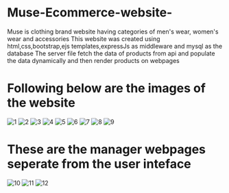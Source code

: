 # Muse-Ecommerce-website-
Muse is clothing brand website having categories of men's wear, women's wear and accessories
This website was created using html,css,bootstrap,ejs templates,expressJs as middleware and mysql as the database
The server file fetch the data of products from api and populate the data dynamically and then render products on webpages
# Following below are the images of the website

![1](https://user-images.githubusercontent.com/127494370/224294503-540ae559-8477-45c1-b19b-879de8b72c27.JPG)
![2](https://user-images.githubusercontent.com/127494370/224294687-b3505734-6758-4a57-8332-54f5fdabbef0.JPG)
![3](https://user-images.githubusercontent.com/127494370/224294696-52c7a182-9451-40e9-bc09-254375d264e7.JPG)
![4](https://user-images.githubusercontent.com/127494370/224294700-0e187959-1407-4634-8e47-0021774e8cda.JPG)
![5](https://user-images.githubusercontent.com/127494370/224294703-a3149cc4-ce57-476b-aab6-1c309ece398b.JPG)
![6](https://user-images.githubusercontent.com/127494370/224294713-60b08bd6-4d2b-4a8c-9b23-67299e167a03.JPG)
![7](https://user-images.githubusercontent.com/127494370/224294716-725e2fee-d4f0-4aba-88f2-a53518d8c44d.JPG)
![8](https://user-images.githubusercontent.com/127494370/224294720-9fdaa0cd-ce56-4daf-9808-6a0554dcd151.JPG)
![9](https://user-images.githubusercontent.com/127494370/224294723-28f07bce-95c8-4652-8283-150b103a1486.JPG)

# These are the manager webpages seperate from the user inteface
![10](https://user-images.githubusercontent.com/127494370/224294726-d5ea3692-c475-4521-96bb-a6fbe15bef8a.JPG)
![11](https://user-images.githubusercontent.com/127494370/224294729-e024c6ab-c74b-453d-b35f-a132742911ca.JPG)
![12](https://user-images.githubusercontent.com/127494370/224294733-5905c405-4b4b-40f8-9fc4-c0e2ee775af4.JPG)
